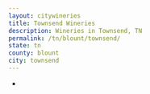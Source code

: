 ```yaml
---
layout: citywineries
title: Townsend Wineries
description: Wineries in Townsend, TN
permalink: /tn/blount/townsend/
state: tn
county: blount
city: townsend
---
```

-
